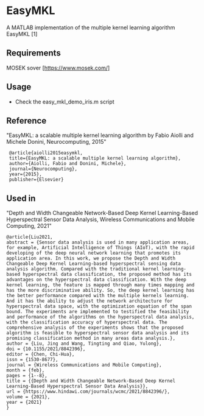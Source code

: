 # EasyMKL
A MATLAB implementation of the multiple kernel learning algorithm EasyMKL [1]

## Requirements
MOSEK sover [https://www.mosek.com/]

## Usage
- Check the easy_mkl_demo_iris.m script

## Reference

"EasyMKL: a scalable multiple kernel learning algorithm by Fabio Aiolli and Michele Donini, Neurocomputing, 2015"
```
 @article{aiolli2015easymkl,
 title={EasyMKL: a scalable multiple kernel learning algorithm},
 author={Aiolli, Fabio and Donini, Michele},
 journal={Neurocomputing}, 
 year={2015},
 publisher={Elsevier}
```

## Used in
"Depth and Width Changeable Network-Based Deep Kernel Learning-Based Hyperspectral Sensor Data Analysis, Wireless Communications and Mobile Computing, 2021"
```
@article{Liu2021,
abstract = {Sensor data analysis is used in many application areas, for example, Artificial Intelligence of Things (AIoT), with the rapid developing of the deep neural network learning that promotes its application area. In this work, we propose the Depth and Width Changeable Deep Kernel Learning-based hyperspectral sensing data analysis algorithm. Compared with the traditional kernel learning-based hyperspectral data classification, the proposed method has its advantages on the hyperspectral data classification. With the deep kernel learning, the feature is mapped through many times mapping and has the more discriminative ability. So, the deep kernel learning has the better performance compared with the multiple kernels learning. And it has the ability to adjust the network architecture for hyperspectral data space, with the optimization equation of the span bound. The experiments are implemented to testified the feasibility and performance of the algorithms on the hyperspectral data analysis, with the classification accuracy of hyperspectral data. The comprehensive analysis of the experiments shows that the proposed algorithm is feasible to hyperspectral sensor data analysis and its promising classification method in many areas data analysis.},
author = {Liu, Jing and Wang, Tingting and Qiao, Yulong},
doi = {10.1155/2021/8842396},
editor = {Chen, Chi-Hua},
issn = {1530-8677},
journal = {Wireless Communications and Mobile Computing},
month = {feb},
pages = {1--8},
title = {{Depth and Width Changeable Network-Based Deep Kernel Learning-Based Hyperspectral Sensor Data Analysis}},
url = {https://www.hindawi.com/journals/wcmc/2021/8842396/},
volume = {2021},
year = {2021}
}


```
